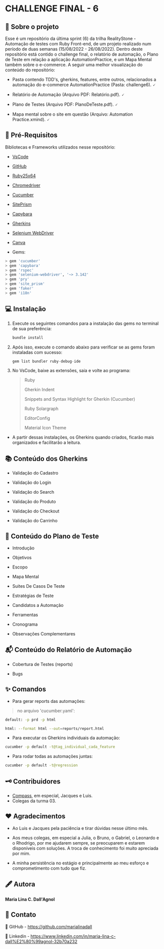 # CHALLENGE FINAL - 6

## 🌙 Sobre o projeto 

   Esse é um repositório da última sprint (6) da trilha RealityStone - Automação de testes com Ruby Front-end, de um projeto realizado num período de duas semanas (15/08/2022 - 26/08/2022). Dentro deste repositório está contido o challenge final, o relatório de automação, o Plano de Teste em relação a aplicação AutomationPractice, e um Mapa Mental também sobre o e-commerce. A seguir uma melhor visualização do conteúdo do repositório:

* Pasta contendo TDD's, gherkins, features, entre outros, relacionados a automação do e-commerce AutomationPractice (Pasta: challenge6). 🗸

* Relatório de Automação (Arquivo PDF:  Relatório.pdf). 🗸

* Plano de Testes (Arquivo PDF:  PlanoDeTeste.pdf). 🗸

* Mapa mental sobre o site em questão (Arquivo: Automation Practice.xmind). 🗸

 ## 🚀 Pré-Requisitos

Bibliotecas e Frameworks utilizados nesse repositório:

* [VsCode](https://code.visualstudio.com/)
* [GitHub](https://www.bing.com/ck/a?!&&p=a944a9613a7abbdcc7966dbc2a83fe509f78a378e05c449a7dcb6e2b0e3db9f6JmltdHM9MTY1Njg5MDA2MyZpZ3VpZD01OGIwMTZjMC1jODdiLTRjOGMtOWE0OC04ZTQ0MmQ2YzRhM2UmaW5zaWQ9NTE3OQ&ptn=3&fclid=dfaf5879-fb25-11ec-a1e9-03dc2208b9e4&u=a1aHR0cHM6Ly9naXRodWIuY29tLw&ntb=1)
* [Ruby25x64](https://rubyinstaller.org/downloads/)
* [Chromedriver](https://chromedriver.chromium.org/downloads)
* [Cucumber](https://github.com/cucumber/cucumber-ruby)
* [SitePrism](https://github.com/site-prism/site_prism)
* [Capybara](https://github.com/teamcapybara/capybara)
* [Gherkins](https://automationpanda.com/2017/01/26/bdd-101-the-gherkin-language/)
* [Selenium WebDriver](https://github.com/SeleniumHQ/selenium)
* [Canva](https://www.canva.com/)

* Gems:
 ```sh
> gem 'cucumber'
> gem 'capybara'
> gem 'rspec'
> gem 'selenium-webdriver', '~> 3.142'
> gem 'pry'
> gem 'site_prism'
> gem 'faker'
> gem 'i18n'
 ```

 ## 💻 Instalação

1. Execute os seguintes comandos para a instalação das gems no terminal de sua preferência:

   ```sh
   bundle install
   ```
   
2. Após isso, execute o comando abaixo para verificar se as gems foram instaladas com sucesso:

   ```js
   gem list bundler ruby-debug-ide
   ```
   
 3. No VsCode, baixe as extensões, saia e volte ao programa:
   
    > Ruby
    > 
    > Gherkin Indent
    > 
    > Snippets and Syntax Highlight for Gherkin (Cucumber)
    > 
    > Ruby Solargraph
    > 
    > EditorConfig
    > 
    > Material Icon Theme


* A partir dessas instalações, os Gherkins quando criados, ficarão mais organizados e facilitarão a leitura.


## 📚 Conteúdo dos Gherkins


* Validação do Cadastro

* Validação do Login

* Validação do Search

* Validação do Produto

* Validação do Checkout

* Validação do Carrinho


## 📑 Conteúdo do Plano de Teste


* Introdução

* Objetivos

* Escopo

* Mapa Mental

* Suites De Casos De Teste

* Estratégias de Teste

* Candidatos a Automação

* Ferramentas

* Cronograma

* Observações Complementares


## 📬 Conteúdo do Relatório de Automação

* Cobertura de Testes (reports)

* Bugs


## ✨ Comandos
  
* Para gerar reports das automações:

> no arquivo 'cucumber.yaml':

   ```sh
  default: -p prd -p html 
  ```

   ```sh
  html: --format html --out=reports/report.html
   ```
 
 * Para executar os Gherkins individuais da automação:

  ```sh
  cucumber -p default -t@tag_individual_cada_feature
   ```
   
 * Para rodar todas as automações juntas:
  
  ```sh
  cucumber -p default -t@regression
  ```
  
## 🗝️ Contribuidores

* [Compass](https://compass.uol/), em especial, Jacques e Luis.
* Colegas da turma 03.


## ❤️ Agradecimentos

* Ao Luis e Jacques pela paciência e tirar dúvidas nesse último mês.

* Aos meus colegas, em especial a Julia, o Bruno, o Gabriel, o Leonardo e o Rhodrigo, por me ajudarem sempre, se preocuparem e estarem disponíveis com soluções. A troca de conhecimento foi muito apreciada por mim.

* A minha persistência no estágio e principalmente ao meu esforço e comprometimento com tudo que fiz.

## 🖋️ Autora

  #### Maria Lina C. Dall'Agnol


## 📍 Contato

🔗 GitHub - https://github.com/marialinadall

🔗 Linkedin - https://www.linkedin.com/in/maria-lina-c-dall%E2%80%99agnol-32b70a232
